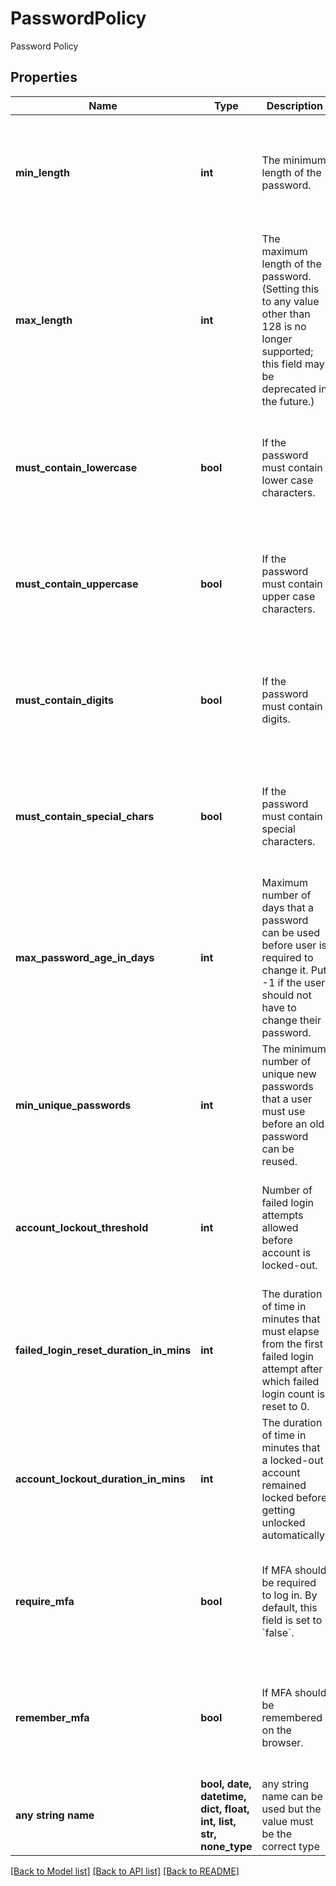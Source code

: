 # PasswordPolicy

Password Policy

## Properties
Name | Type | Description | Notes
------------ | ------------- | ------------- | -------------
**min_length** | **int** | The minimum length of the password. | [optional]  if omitted the server will use the default value of 8
**max_length** | **int** | The maximum length of the password. (Setting this to any value other than 128 is no longer supported; this field may be deprecated in the future.) | [optional]  if omitted the server will use the default value of 128
**must_contain_lowercase** | **bool** | If the password must contain lower case characters. | [optional]  if omitted the server will use the default value of True
**must_contain_uppercase** | **bool** | If the password must contain upper case characters. | [optional]  if omitted the server will use the default value of True
**must_contain_digits** | **bool** | If the password must contain digits. | [optional]  if omitted the server will use the default value of True
**must_contain_special_chars** | **bool** | If the password must contain special characters. | [optional]  if omitted the server will use the default value of True
**max_password_age_in_days** | **int** | Maximum number of days that a password can be used before user is required to change it. Put -1 if the user should not have to change their password. | [optional]  if omitted the server will use the default value of 365
**min_unique_passwords** | **int** | The minimum number of unique new passwords that a user must use before an old password can be reused. | [optional]  if omitted the server will use the default value of 10
**account_lockout_threshold** | **int** | Number of failed login attempts allowed before account is locked-out. | [optional]  if omitted the server will use the default value of 6
**failed_login_reset_duration_in_mins** | **int** | The duration of time in minutes that must elapse from the first failed login attempt after which failed login count is reset to 0. | [optional]  if omitted the server will use the default value of 10
**account_lockout_duration_in_mins** | **int** | The duration of time in minutes that a locked-out account remained locked before getting unlocked automatically. | [optional]  if omitted the server will use the default value of 30
**require_mfa** | **bool** | If MFA should be required to log in. By default, this field is set to &#x60;false&#x60;. | [optional]  if omitted the server will use the default value of False
**remember_mfa** | **bool** | If MFA should be remembered on the browser. | [optional]  if omitted the server will use the default value of True
**any string name** | **bool, date, datetime, dict, float, int, list, str, none_type** | any string name can be used but the value must be the correct type | [optional]

[[Back to Model list]](../README.md#documentation-for-models) [[Back to API list]](../README.md#documentation-for-api-endpoints) [[Back to README]](../README.md)


